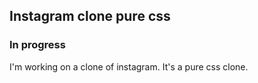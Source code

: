 ## Instagram clone pure css

### In progress

I'm working on a clone of instagram. It's a pure css clone.